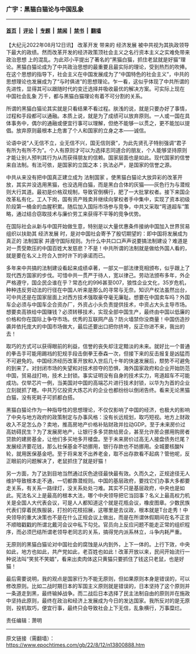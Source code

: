 ### 广宇：黑猫白猫论与中国乱象

---

#### [首页](../../../..?n13800888) &nbsp;|&nbsp; [评论](../../../../../epoch-comment?n13800888) &nbsp;|&nbsp; [专题](../../../../../epoch-special?n13800888) &nbsp;|&nbsp; [禁闻](../../../../../epoch-news?n13800888) &nbsp;|&nbsp; [禁书](../../../../../books?n13800888) &nbsp;|&nbsp; [翻墙](https://github.com/gfw-breaker/nogfw/blob/master/README.md?n13800888)


<div class="post_content" id="artbody" itemprop="articleBody">
 <!-- article content begin -->
 <p>
  【大纪元2022年08月12日讯】
  <ok href="https://www.epochtimes.com/gb/tag/%E6%94%B9%E9%9D%A9%E5%BC%80%E5%8F%91.html">
   改革开发
  </ok>
  带来的
  <ok href="https://www.epochtimes.com/gb/tag/%E7%BB%8F%E6%B5%8E%E5%8F%91%E5%B1%95.html">
   经济发展
  </ok>
  被中共视为其执政领导下最大的政绩。然而改革开发的经济政策顶社会主义之名行资本主义之实难免带来
  <ok href="https://www.epochtimes.com/gb/tag/%E6%94%BF%E6%B2%BB%E6%80%9D%E6%83%B3.html">
   政治思想
  </ok>
  上的混乱。为此邓小平提出了著名的“黑猫白猫，抓住老鼠就是好猫”理论。黑猫白猫论成为了中共政治思想的最重要且最实际的理论，受到热烈的吹捧。在这个思想的指导下，社会主义在中国发展成为了“中国特色的社会主义”，中共的思想理论也发展成为了“与时俱进”的思想理论。乍一看，这似乎体现了中共所谓的先进性，显得其可以跟随时代的变迁选择并吸收最优的解决方案。可实际上现在
  <ok href="https://www.epochtimes.com/gb/tag/%E4%B8%AD%E5%9B%BD%E7%A4%BE%E4%BC%9A%E4%B9%B1%E8%B1%A1.html">
   中国社会乱象
  </ok>
  万千，都与黑猫白猫理论有着不可分割的关系。
 </p>
 <p>
  所谓的黑猫白猫论其实就是只看结果不看过程。肤浅的说，就是只要办好了事情，过程和手段都可以通融。本质上说，就是为了成绩可以放弃原则。一人或一国在具体事务中，偶尔的通融或便宜行事可以理解，但绝不能够一以贯之，更不能加以提倡。放弃原则最根本上危害了个人和国家的立身之本——诚信。
 </p>
 <p>
  论语中说“人无信不立，业无信不兴，国无信则衰”，为此先贤孔子特别强调“君子有所为有所不为”。个人有原则才可以为选择志同道合的朋友，个人能够坚持原则才能让别人预判其行为从而获得朋友的信赖。国家层面也是如此。现代国家的信誉来自法制。有法可依，是国家的立国之本；执法必严，是国家的信誉之源。
 </p>
 <p>
  中共从来没有把中国真正建立成为
  <ok href="https://www.epochtimes.com/gb/tag/%E6%B3%95%E5%88%B6%E5%9B%BD%E5%AE%B6.html">
   法制国家
  </ok>
  。使黑猫白猫论大放异彩的改革开放，其实并没选用黑猫，也没选用白猫，而是黑白合体的灰猫——灰色行为与潜规则大行其道。最初是价格双规制，导致官倒横行，肥了一大批掌权者。接下来国企改革私有化，工人下岗，国有资产贱卖并继续向掌权者手中集中，实现了资本初级阶段第一桶金的血腥积累。随后加入国际市场参与竞争，中共又采取“弯道超车”策略，通过结合窃取技术与廉价劳工来获得不平等的竞争优势。
 </p>
 <p>
  在国际社会从新与中国开始做生意，特别是以大量优惠条件接纳中国加入世界贸易组织以扶助其
  <ok href="https://www.epochtimes.com/gb/tag/%E7%BB%8F%E6%B5%8E%E5%8F%91%E5%B1%95.html">
   经济发展
  </ok>
  时，是对中国社会寄予了殷切期望的：即中国将发展成为真正的
  <ok href="https://www.epochtimes.com/gb/tag/%E6%B3%95%E5%88%B6%E5%9B%BD%E5%AE%B6.html">
   法制国家
  </ok>
  并遵守国际规则。为什么中共口口声声说要搞法制建设？难道是对一贯受欺压的中国百姓大发慈悲？不是！中共所谓的法制就是做给外国人看的，就是要在名义上符合入世时许下的承诺而已。
 </p>
 <p>
  多年来中共搞的法制建设看起来成绩卓著，一部又一部法律竞相颁布，似乎跟上了现代西方国家的步伐。可惜中共一贯严于待人，宽以律己。劳动法颁布多年，外企严格遵守，国企民企谁在乎？常态化的996甚至007，狼性企业文化，35岁危机，种种违反劳动法的行径在中国人听来是那么的寻常与无奈。知识产权法虽然出台，可中共还是在国家层面上对西方技术强取豪夺毫无廉耻。想要在中国卖车吗？外国车企必须与中国车企合资办厂，外资占小头负责提供技术，中资占大头主导市场。想要卖高铁给中国赚钱？必须转移技术，实现全部中国生产，最终由中国以低廉的价格和你在国际上争夺市场。优秀的互联网产品？防火墙禁你没商量！中国仿造抄袭并依托庞大的中国市场做大，最后还要出口把你挤垮，反正你进不来，我出的去！
 </p>
 <p>
  取巧的方式可以获得眼前的利益，信誉的丧失却注定黯淡的未来。就好比一个普通的拳击手可能用踢裆的犯规手段击倒拳王泰森一次，但接下来的反击报复是凶猛而不可避免的。中国经济经历改革开放和入世后几十年的快速发展后，颓势不可避免的到来了。对封闭市场的失望和对技术掠夺的恐惧，海外国家政府和企业开始防范中国，贸易战打响，技术上封锁。事实证明没有自身的技术实力，弯道超车不可能成功。仅举芯片一例，当美国对中国的高端芯片进行技术封锁，以华为为首的企业立刻就抓了瞎。中共万亿投资大炼芯片的企业也都纷纷以倒闭告终。看来无论黑猫白猫，没有死耗子可抓都白搭。
 </p>
 <p>
  黑猫白猫论作为一种指导性的思想理论，不仅仅影响了中国的经济，也极大的影响了中央与地方政府的政策制定与办事风格：没有长远规划，取巧短视。地方上财政收入不足怎么办？卖地，推高房地产价格补贴财政并拉动GDP。至于未来房价过高妨碍民生？为了发展房地产，让银行多多贷款给房企，甚至允许房企挪用购房者贷款的建房基金，让他们多买地多开楼盘。至于未来房价过高无人接盘债务烂尾？发展经济要花钱，那么社保基金不妨挪用，银行存款也不妨挪用。全城要核酸N轮，就用医保基金吧。至于将来发不出养老金，取不出存款看不起病？管他呢，反正眼前的问题解决了，老鼠抓住了就是好猫！
 </p>
 <p>
  另一方面，为了达到目地当然通过灰色途径最快最有效。久而久之，正规途径无人维护导致根本走不通，一切都靠潜规则。中国的基层政府，要找它们办事大多都要走关系，有关系一路绿灯，没关系处处刁难。其实不只是基层政府，中央也是如此。宪法名义上是最高的根本大法，哪个中央领导把它当回事？名义上最高权力机关是全国人大代表会议，可是人人都知道这个就是花瓶会议，橡皮图章。少数民族代表们穿着民族服装，打扮的花枝招展，这哪里是去议政，根本就是T台走秀！中央领导的重大决策也不是在什么正规会议上做出，而是在所谓休假期间在名不正言不顺暗戳戳的所谓北戴河会议中私下勾兑。官员向上反应问题不能走正常的组织程序，而必须巴结所谓老领导老同志的关系，搞得党内派系林立，斗争内耗严重。
 </p>
 <p>
  无原则的黑猫白猫论对中国社会的腐蚀是从内到外，上下一体的。上行下效，中央如此，地方也如此，共产党如此，老百姓也如此！改革开放以来，民间开始流行一种说法叫“笑贫不笑娼”，看来出卖肉体这只黄猫只要抓住了钱这只老鼠，也是好猫！
 </p>
 <p>
  最后需要说明，我的观点是国家行为不能无原则，但如果原则本身是错误的，可以修改原则。比如二战时期日本的军国主义原则就是错误的，日本坚持了这个原则并一条道走到黑，最终输掉战争。而二战后日本选择了民主法制自由的原则并在施政中坚持此原则，最终在政治和经济上发展成为今日的发达国家。我所反对的是无原则，投机取巧，便宜行事，最终只会导致社会上下无信，乱象横行，万事糜烂。
 </p>
 <p>
  责任编辑：萧明
 </p>
 <!-- article content end -->
 <div id="below_article_ad">
 </div>
</div>


---

原文链接（需翻墙）：https://www.epochtimes.com/gb/22/8/12/n13800888.htm